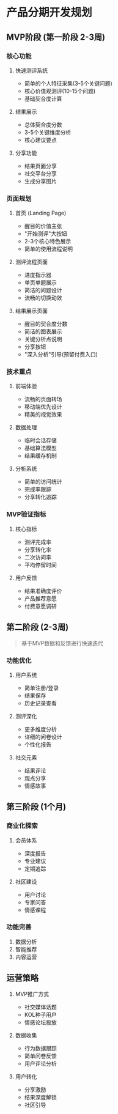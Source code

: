 # 产品分期开发规划

## MVP阶段 (第一阶段 2-3周)
### 核心功能
1. 快速测评系统
   - 简单的个人特征采集(3-5个关键问题)
   - 核心价值观测评(10-15个问题)
   - 基础契合度计算
   
2. 结果展示
   - 总体契合度分数
   - 3-5个关键维度分析
   - 核心建议要点
   
3. 分享功能
   - 结果页面分享
   - 社交平台分享
   - 生成分享图片

### 页面规划
1. 首页 (Landing Page)
   - 醒目的价值主张
   - "开始测评"大按钮
   - 2-3个核心特色展示
   - 简单的使用流程说明

2. 测评流程页面
   - 进度指示器
   - 单页单题展示
   - 简洁的问题设计
   - 流畅的切换动效

3. 结果展示页面
   - 醒目的契合度分数
   - 简洁的图表展示
   - 关键分析点说明
   - 分享按钮
   - "深入分析"引导(预留付费入口)

### 技术重点
1. 前端体验
   - 流畅的页面转场
   - 移动端优先设计
   - 精美的视觉效果

2. 数据处理
   - 临时会话存储
   - 基础算法模型
   - 结果缓存机制

3. 分析系统
   - 简单的访问统计
   - 完成率跟踪
   - 分享转化追踪

### MVP验证指标
1. 核心指标
   - 测评完成率
   - 分享转化率
   - 二次访问率
   - 平均停留时间

2. 用户反馈
   - 结果准确度评价
   - 产品推荐意愿
   - 付费意愿调研

## 第二阶段 (2-3周)
> 基于MVP数据和反馈进行快速迭代

### 功能优化
1. 用户系统
   - 简单注册/登录
   - 结果保存
   - 历史记录查看

2. 测评深化
   - 更多维度分析
   - 详细的问卷设计
   - 个性化报告

3. 社交元素
   - 结果评论
   - 观点分享
   - 情感故事

## 第三阶段 (1个月)
### 商业化探索
1. 会员体系
   - 深度报告
   - 专业建议
   - 定期追踪

2. 社区建设
   - 用户讨论
   - 专家问答
   - 情感课程

### 功能完善
1. 数据分析
2. 智能推荐
3. 内容运营

## 运营策略
1. MVP推广方式
   - 社交媒体话题
   - KOL种子用户
   - 情感论坛投放

2. 数据收集
   - 行为数据跟踪
   - 简单问卷反馈
   - 用户评论分析

3. 用户转化
   - 分享激励
   - 结果深度解锁
   - 社区引导